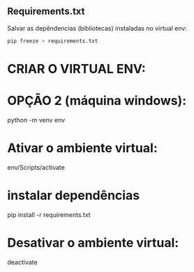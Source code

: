 ## Requirements.txt
Salvar as depêndencias (bibliotecas) instaladas no virtual env:
```bash
pip freeze > requirements.txt
```

# CRIAR O VIRTUAL ENV:
# OPÇÃO 2 (máquina windows):
python -m venv env

# Ativar o ambiente virtual:
env/Scripts/activate

# instalar dependências
pip install -r requirements.txt

# Desativar o ambiente virtual:
deactivate